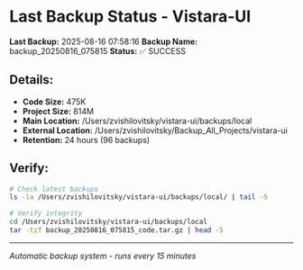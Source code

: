 # Last Backup Status - Vistara-UI

**Last Backup:** 2025-08-16 07:58:16
**Backup Name:** backup_20250816_075815
**Status:** ✅ SUCCESS

## Details:
- **Code Size:** 475K
- **Project Size:** 814M
- **Main Location:** /Users/zvishilovitsky/vistara-ui/backups/local
- **External Location:** /Users/zvishilovitsky/Backup_All_Projects/vistara-ui
- **Retention:** 24 hours (96 backups)

## Verify:
```bash
# Check latest backups
ls -la /Users/zvishilovitsky/vistara-ui/backups/local/ | tail -5

# Verify integrity
cd /Users/zvishilovitsky/vistara-ui/backups/local
tar -tzf backup_20250816_075815_code.tar.gz | head -5
```

---
*Automatic backup system - runs every 15 minutes*
